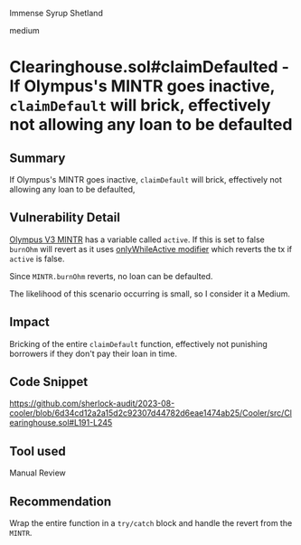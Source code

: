 Immense Syrup Shetland

medium

# Clearinghouse.sol#claimDefaulted - If Olympus's MINTR goes inactive, `claimDefault` will brick, effectively not allowing any loan to be defaulted
## Summary
If Olympus's MINTR goes inactive, `claimDefault` will brick, effectively not allowing any loan to be defaulted,

## Vulnerability Detail
[Olympus V3 MINTR](https://docs.olympusdao.finance/main/technical/contract-docs/modules/MINTR/OlympusMinter#active) has a variable called `active`. If this is set to false `burnOhm` will revert as it uses [onlyWhileActive modifier](https://github.com/OlympusDAO/olympus-v3/blob/19236eb1c02464df8fb79c7b59b7195d7511b338/src/modules/MINTR/MINTR.v1.sol#L35-L38) which reverts the tx if `active` is false.

Since `MINTR.burnOhm` reverts, no loan can be defaulted.

The likelihood of this scenario occurring is small, so I consider it a Medium.

## Impact
Bricking of the entire `claimDefault` function, effectively not punishing borrowers if they don't pay their loan in time.

## Code Snippet
https://github.com/sherlock-audit/2023-08-cooler/blob/6d34cd12a2a15d2c92307d44782d6eae1474ab25/Cooler/src/Clearinghouse.sol#L191-L245

## Tool used
Manual Review

## Recommendation
Wrap the entire function in a `try/catch` block and handle the revert from the `MINTR`.